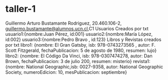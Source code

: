 # taller-1
Guillermo Arturo Bustamante Rodriguez, 20.460.106-2, guillermo.bustamante@alumnos.ucn.cl,C1
Usuarios Creados por txt
usuario1:{nombre:Juan Pérez, id:001}
usuario2:{nombre:María López, id:002}
usuario3:{nombre:Pedro Bravo , id:123}
Libros y Revistas creados por txt
libro1: {nombre: El Gran Gatsby, isb: 978-0743273565 , autor: F. Scott Fitzgerald, fechaPublicacion: 5 de agosto de 1980, resumen: lujo}
libro2: {nombre: El Código Da Vinci, isb: 978-0307474278, autor: Dan Brown, fechaPublicacion: 3 de julio 200, resumen: misterio}
revista1:{nombre: National Geographic,isb: 0027-9358, autor: National Geographic Society, numeroEdicion: 10, mesPublicacion: septiembre}
